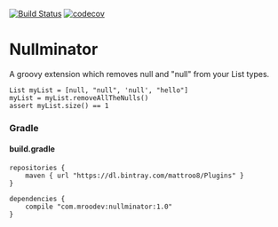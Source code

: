 [![Build Status](https://travis-ci.org/mattroo8/nullminator.svg?branch=master)](https://travis-ci.org/mattroo8/nullminator)
[![codecov](https://codecov.io/gh/mattroo8/nullminator/branch/master/graph/badge.svg)](https://codecov.io/gh/mattroo8/nullminator)

# Nullminator

A groovy extension which removes null and "null" from your List types.

```
List myList = [null, "null", 'null', "hello"]
myList = myList.removeAllTheNulls()
assert myList.size() == 1​
```

### Gradle
#### build.gradle

```
repositories {
    maven { url "https://dl.bintray.com/mattroo8/Plugins" }
}

dependencies {
    compile "com.mroodev:nullminator:1.0"
}
```
